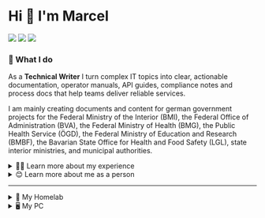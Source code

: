 # Hi 👋 I'm Marcel

[![](https://img.shields.io/badge/Studying-B.Sc._Computer_Science-darkgreen)]() [![](https://img.shields.io/badge/Location-Lake_Constance-blue)]() [![](https://img.shields.io/badge/Household-2%20cats-orange)]()

### 🔭 What I do
As a **Technical Writer** I turn complex IT topics into clear, actionable documentation, operator manuals, API guides, compliance notes and process docs that help teams deliver reliable services.

I am mainly creating documents and content for german government projects for the Federal Ministry of the Interior (BMI), the Federal Office of Administration (BVA), the Federal Ministry of Health (BMG), the Public Health Service (ÖGD), the Federal Ministry of Education and Research (BMBF), the Bavarian State Office for Health and Food Safety (LGL), state interior ministries, and municipal authorities.
<details>
<summary>👨‍💻 Learn more about my experience</summary>

### 💼 Professional Experience
- Several years producing **technical documentation** and maintaining **knowledge bases** (process docs, FAQs, onboarding material).
- Direct involvement in **public-sector projects**, delivering documentation and operator-facing content for federal/state programms.
- Hands-on in **IT administration & operation**, planned and executed server migrations for over 600 employees at once, provided scripting support and runbook automation.
- Practical experience with **self-hosted infrastructure**, especially Proxmox, Docker, Portainer, VPS hosting and troubleshooting containerised services.
- Strong focus on **implementable**, ops-aware docs that reduce onboarding time and prevent production errors.

### 🎓 Education
- Professional degree as a Media Engineer/Technician
- Currently studying **B.Sc. Computer Science (part-time)** while working full time
</details>

<details>
<summary>😊 Learn more about me as a person</summary>

### 🤖 AI Enthusiast
I follow AI research closely and enjoy understanding models inside and out. My main interests are explainability, safe and privacy-aware deployment patterns, LLM behaviour analysis and practical AI applications.
- Member of the small and curated group of "Puzzlers" (community experts, product insiders and alpha/beta-testers) **@ OpenAI**
- Featured four times in the Community Spotlight **@ OpenAI**

### 🐱 Personal
- I've got two cats
- Living near **Lake Constance (Bodensee)**
- Love tinkering with both software and hardware, mostly:
  - self-hosted services
  - my homelab hosted on a mini PC
  - building web applications
  - running different LLMs or diffusion models
  - fixing electronic parts with precision mechanics tools and soldering station
  - mechanical keyboards
- 3D printing everything with my Bambulab P1S
> I try to learn something new every day.
</details>

---

<details>
<summary>🛜 My Homelab</summary>

### Specs
- Intel Alder lake N100
- 16 GB DDR4 RAM
- 512 GB NVMe

### Running on
- Proxmox VE
</details>
<details>
<summary>🖥️ My PC</summary>

### Specs
- Intel Core i9-14900KF @ 6 GHz
- 128 GB DDR5 RAM @ 5600 MT/s
- NVIDIA RTX 4080 SUPER 16 GB
- Samsung 990 Pro NVMe 6 TB (2 TB + 4 TB)

### Running on
- Windows 11
- Arch Linux with Hyprland
</details>

